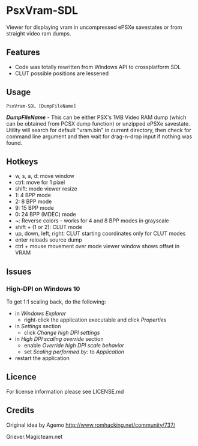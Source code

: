 PsxVram-SDL
===========

Viewer for displaying vram in uncompressed ePSXe savestates or from straight video ram dumps.

Features
--------
- Code was totally rewritten from Windows API to crossplatform SDL
- CLUT possible positions are lessened


Usage
-----

```
PsxVram-SDL [DumpFileName]
```

***DumpFileName*** - This can be either PSX's 1MB Video RAM dump (which can be obtained from PCSX dump function) or unzipped ePSXe savestate. Utility will search for default "vram.bin" in current directory, then check for command line argument and then wait for drag-n-drop input if nothing was found.

Hotkeys
-------

- w, s, a, d: move window
- ctrl: move for 1 pixel
- shift: mode viewer resize
- 1: 4 BPP mode 
- 2: 8 BPP mode
- 9: 15 BPP mode
- 0: 24 BPP (MDEC) mode
- ~: Reverse colors - works for 4 and 8 BPP modes in grayscale
- shift + (1 or 2): CLUT mode
- up, down, left, right: CLUT starting coordinates only for CLUT modes
- enter reloads source dump
- ctrl + mouse movement over mode viewer window shows offset in VRAM

Issues
------

### High-DPI on Windows 10

To get 1:1 scaling back, do the following:

- in *Windows Explorer*
  - right-click the application executable and click *Properties*
- in *Settings* section
  - click *Change high DPI settings*
- in *High DPI scaling override* section
  - enable *Override high DPI scale behavior*
  - set *Scaling performed by:* to *Application*
- restart the application

Licence
-------

For license information please see LICENSE.md

Credits
-------

Original idea by Agemo http://www.romhacking.net/community/737/

Griever.Magicteam.net
